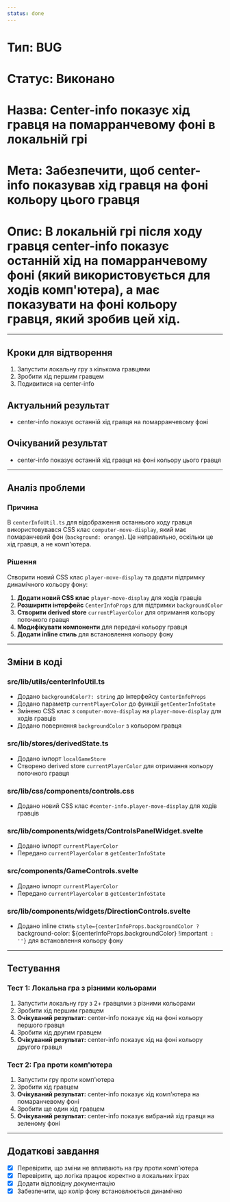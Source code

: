 ```yaml
---
status: done
---
```


# Тип: BUG
# Статус: Виконано
# Назва: Center-info показує хід гравця на помарранчевому фоні в локальній грі
# Мета: Забезпечити, щоб center-info показував хід гравця на фоні кольору цього гравця
# Опис: В локальній грі після ходу гравця center-info показує останній хід на помарранчевому фоні (який використовується для ходів комп'ютера), а має показувати на фоні кольору гравця, який зробив цей хід.

---

## Кроки для відтворення
1. Запустити локальну гру з кількома гравцями
2. Зробити хід першим гравцем
3. Подивитися на center-info

## Актуальний результат
- center-info показує останній хід гравця на помарранчевому фоні

## Очікуваний результат
- center-info показує останній хід гравця на фоні кольору цього гравця

---

## Аналіз проблеми

### Причина
В `centerInfoUtil.ts` для відображення останнього ходу гравця використовувався CSS клас `computer-move-display`, який має помаранчевий фон (`background: orange`). Це неправильно, оскільки це хід гравця, а не комп'ютера.

### Рішення
Створити новий CSS клас `player-move-display` та додати підтримку динамічного кольору фону:

1. **Додати новий CSS клас** `player-move-display` для ходів гравців
2. **Розширити інтерфейс** `CenterInfoProps` для підтримки `backgroundColor`
3. **Створити derived store** `currentPlayerColor` для отримання кольору поточного гравця
4. **Модифікувати компоненти** для передачі кольору гравця
5. **Додати inline стиль** для встановлення кольору фону

---

## Зміни в коді

### src/lib/utils/centerInfoUtil.ts
- Додано `backgroundColor?: string` до інтерфейсу `CenterInfoProps`
- Додано параметр `currentPlayerColor` до функції `getCenterInfoState`
- Змінено CSS клас з `computer-move-display` на `player-move-display` для ходів гравців
- Додано повернення `backgroundColor` з кольором гравця

### src/lib/stores/derivedState.ts
- Додано імпорт `localGameStore`
- Створено derived store `currentPlayerColor` для отримання кольору поточного гравця

### src/lib/css/components/controls.css
- Додано новий CSS клас `#center-info.player-move-display` для ходів гравців

### src/lib/components/widgets/ControlsPanelWidget.svelte
- Додано імпорт `currentPlayerColor`
- Передано `currentPlayerColor` в `getCenterInfoState`

### src/components/GameControls.svelte
- Додано імпорт `currentPlayerColor`
- Передано `currentPlayerColor` в `getCenterInfoState`

### src/lib/components/widgets/DirectionControls.svelte
- Додано inline стиль `style={centerInfoProps.backgroundColor ? `background-color: ${centerInfoProps.backgroundColor} !important` : ''}` для встановлення кольору фону

---

## Тестування

### Тест 1: Локальна гра з різними кольорами
1. Запустити локальну гру з 2+ гравцями з різними кольорами
2. Зробити хід першим гравцем
3. **Очікуваний результат:** center-info показує хід на фоні кольору першого гравця
4. Зробити хід другим гравцем
5. **Очікуваний результат:** center-info показує хід на фоні кольору другого гравця

### Тест 2: Гра проти комп'ютера
1. Запустити гру проти комп'ютера
2. Зробити хід гравцем
3. **Очікуваний результат:** center-info показує хід комп'ютера на помаранчевому фоні
4. Зробити ще один хід гравцем
5. **Очікуваний результат:** center-info показує вибраний хід гравця на зеленому фоні

---

## Додаткові завдання
- [x] Перевірити, що зміни не впливають на гру проти комп'ютера
- [x] Перевірити, що логіка працює коректно в локальних іграх
- [x] Додати відповідну документацію
- [x] Забезпечити, що колір фону встановлюється динамічно 